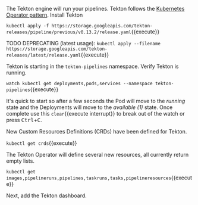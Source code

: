 The Tekton engine will run your pipelines. Tekton follows the [Kubernetes Operator pattern](https://kubernetes.io/docs/concepts/extend-kubernetes/operator/). Install Tekton

`kubectl apply -f https://storage.googleapis.com/tekton-releases/pipeline/previous/v0.13.2/release.yaml`{{execute}}

TODO DEPRECATING (latest usage): `kubectl apply --filename https://storage.googleapis.com/tekton-releases/latest/release.yaml`{{execute}}

Tekton is starting in the `tekton-pipelines` namespace. Verify Tekton is running.

`watch kubectl get deployments,pods,services --namespace tekton-pipelines`{{execute}}

It's quick to start so after a few seconds the Pod will move to the _running_ state and the Deployments will move to the _available (1)_ state. Once complete use this ```clear```{{execute interrupt}} to break out of the watch or press <kbd>Ctrl</kbd>+<kbd>C</kbd>.

New Custom Resources Definitions (CRDs) have been defined for Tekton.

`kubectl get crds`{{execute}}

The Tekton Operator will define several new resources, all currently return empty lists.

`kubectl get images,pipelineruns,pipelines,taskruns,tasks,pipelineresources`{{execute}}

Next, add the Tekton dashboard.
